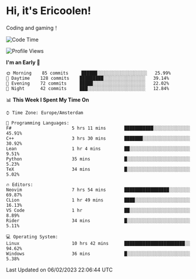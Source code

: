 # Hi, it's Ericoolen!
Coding and gaming！

<!--START_SECTION:waka-->
![Code Time](http://img.shields.io/badge/Code%20Time-663%20hrs%2023%20mins-blue)

![Profile Views](http://img.shields.io/badge/Profile%20Views-17-blue)

**I'm an Early 🐤** 

```text
🌞 Morning    85 commits     ██████░░░░░░░░░░░░░░░░░░░   25.99% 
🌆 Daytime    128 commits    █████████░░░░░░░░░░░░░░░░   39.14% 
🌃 Evening    72 commits     █████░░░░░░░░░░░░░░░░░░░░   22.02% 
🌙 Night      42 commits     ███░░░░░░░░░░░░░░░░░░░░░░   12.84%

```


📊 **This Week I Spent My Time On** 

```text
⌚︎ Time Zone: Europe/Amsterdam

💬 Programming Languages: 
F#                       5 hrs 11 mins       ███████████░░░░░░░░░░░░░░   45.91% 
C++                      3 hrs 30 mins       ███████░░░░░░░░░░░░░░░░░░   30.92% 
Lean                     1 hr 4 mins         ██░░░░░░░░░░░░░░░░░░░░░░░   9.51% 
Python                   35 mins             █░░░░░░░░░░░░░░░░░░░░░░░░   5.23% 
TeX                      34 mins             █░░░░░░░░░░░░░░░░░░░░░░░░   5.02%

🔥 Editors: 
Neovim                   7 hrs 54 mins       █████████████████░░░░░░░░   69.87% 
CLion                    1 hr 49 mins        ████░░░░░░░░░░░░░░░░░░░░░   16.13% 
VS Code                  1 hr                ██░░░░░░░░░░░░░░░░░░░░░░░   8.89% 
Rider                    34 mins             █░░░░░░░░░░░░░░░░░░░░░░░░   5.11%

💻 Operating System: 
Linux                    10 hrs 42 mins      ███████████████████████░░   94.62% 
Windows                  36 mins             █░░░░░░░░░░░░░░░░░░░░░░░░   5.38%

```


 Last Updated on 06/02/2023 22:06:44 UTC
<!--END_SECTION:waka-->

